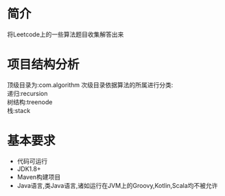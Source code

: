 # 简介
将Leetcode上的一些算法题目收集解答出来

# 项目结构分析
顶级目录为:com.algorithm
次级目录依据算法的所属进行分类:<br>递归:recursion<br>树结构:treenode<br>栈:stack

# 基本要求
- 代码可运行
- JDK1.8+
- Maven构建项目
- Java语言,类Java语言,诸如运行在JVM上的Groovy,Kotlin,Scala均不被允许